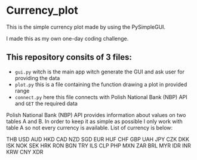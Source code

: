 # Currency_plot

This is the simple currency plot made by using the PySimpleGUI.

I made this as my own one-day coding challenge. 

## This repository consits of 3 files:
- `gui.py` witch is the main app witch generate the GUI and ask user for providing the data
- `plot.py` this is a file containing the function drawing a plot in provided range
- `connect.py` here this file connects with Polish National Bank (NBP) API and `GET` the required data

Polish National Bank (NBP) API
provides information about values on two tables A and B. In order to keep it as simple as possible I only work with
table A so not every currency is available. List of currency is below:

THB
USD
AUD
HKD
CAD
NZD
SGD
EUR
HUF
CHF
GBP
UAH
JPY
CZK
DKK
ISK
NOK
SEK
HRK
RON
BGN
TRY
ILS
CLP
PHP
MXN
ZAR
BRL
MYR
IDR
INR
KRW
CNY
XDR